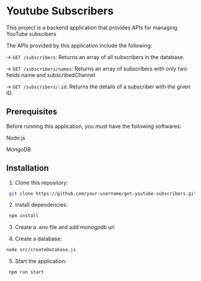 # Youtube Subscribers

This project is a backend application that provides APIs for managing YouTube subscibers

The APIs provided by this application include the following:

-> `GET /subscribers`: Returns an array of all subscribers in the database.

-> `GET /subscribers/names`: Returns an array of subscribers with only two fields name and subscribedChannel

-> `GET /subscribers/:id`: Returns the details of a subscriber with the given ID.

## Prerequisites

Before running this application, you must have the following softwares:

Node.js

MongoDB

## Installation

1. Clone this repository:

```bash
 git clone https://github.com/your-username/get-youtube-subscribers.git
```

2. Install dependencies:

```bash
 npm install
```

3. Create a .env file and add monogodb uri

4. Create a database:

```bash
node src/createDatabase.js
```

5. Start the application:

```bash
 npm run start
```

